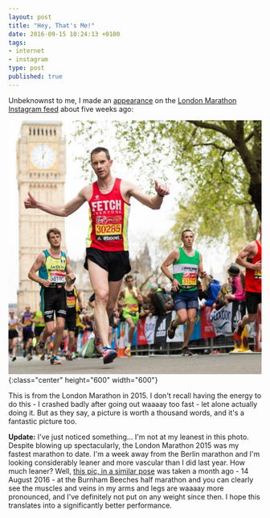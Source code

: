 ```yaml
---
layout: post
title: "Hey, That's Me!"
date: 2016-09-15 10:24:13 +0100
tags:
- internet
- instagram
type: post
published: true
---
```


Unbeknownst to me, I made an [appearance](https://www.instagram.com/p/BI2nr7mD8-_/) on the [London Marathon Instagram feed](https://www.instagram.com/londonmarathon/) about five weeks ago:

![Me at the London Marathon in 2015](/assets/london-marathon-2015.jpg){:class="center" height="600" width="600"}

This is from the London Marathon in 2015. I don't recall having the energy to do this - I crashed badly after going out waaaay too fast - let alone actually doing it. But as they say, a picture is worth a thousand words, and it's a fantastic picture too.

**Update:** I've just noticed something... I'm not at my leanest in this photo. Despite blowing up spectacularly, the London Marathon 2015 was my fastest marathon to date. I'm a week away from the Berlin marathon and I'm looking considerably leaner and more vascular than I did last year. How much leaner? Well, [this pic, in a similar pose](https://colinseymour.smugmug.com/Other/Running-Photos/i-jscChPX/A) was taken a month ago - 14 August 2016 - at the Burnham Beeches half marathon and you can clearly see the muscles and veins in my arms and legs are waaaay more pronounced, and I've definitely not put on any weight since then.  I hope this translates into a significantly better performance.
